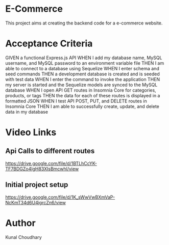 # E-Commerce

This project aims at creating the backend code for a e-commerce website.

# Acceptance Criteria

GIVEN a functional Express.js API
WHEN I add my database name, MySQL username, and MySQL password to an environment variable file
THEN I am able to connect to a database using Sequelize
WHEN I enter schema and seed commands
THEN a development database is created and is seeded with test data
WHEN I enter the command to invoke the application
THEN my server is started and the Sequelize models are synced to the MySQL database
WHEN I open API GET routes in Insomnia Core for categories, products, or tags
THEN the data for each of these routes is displayed in a formatted JSON
WHEN I test API POST, PUT, and DELETE routes in Insomnia Core
THEN I am able to successfully create, update, and delete data in my database

# Video Links

 ## Api Calls to different routes
 https://drive.google.com/file/d/1BTLhCcYK-TF7BDGZo4IgH83XIsBmcwhl/view
 
 ## Initial project setup
 https://drive.google.com/file/d/1K_sWwVwBXmVaP-NcKmT34d6U4igrcZn6/view
 

# Author
Kunal Choudhary
